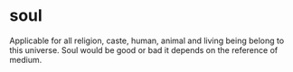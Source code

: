# soul
Applicable for all religion, caste, human, animal and living being belong to this universe. Soul would be good or bad it depends on the reference of medium.
